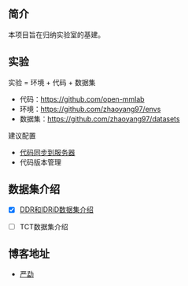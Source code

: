 
## 简介
本项目旨在归纳实验室的基建。


## 实验
实验 = 环境 + 代码 + 数据集

* 代码：https://github.com/open-mmlab
* 环境：https://github.com/zhaoyang97/envs
* 数据集：https://github.com/zhaoyang97/datasets

建议配置

* [代码同步到服务器](docs/sftp.md)
* 代码版本管理

## 数据集介绍

* [x] [DDR和IDRiD数据集介绍](docs/ddr&idrid.md)
* [ ] TCT数据集介绍


## 博客地址

* [严勐](https://blog.csdn.net/bryant_meng)
